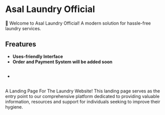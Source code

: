 # Asal Laundry Official
🧺 Welcome to Asal Laundry Official! A modern solution for hassle-free laundry services.
## Freatures
- **Uses-friendly Interface**
- **Order and Payment System will be added soon**
- ##
A Landing Page For The Laundry Website! This landing page serves as the entry point to our comprehensive platform dedicated to providing valuable information, resources and support for individuals seeking to improve their hygiene.
